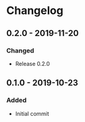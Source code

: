 # Changelog

## 0.2.0 - 2019-11-20
### Changed
- Release 0.2.0

## 0.1.0 - 2019-10-23
### Added
- Initial commit